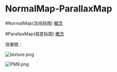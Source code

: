 # NormalMap-ParallaxMap

#NormalMap(法线贴图)
[概念](http://www.ricardoblog.xyz/posts/26c969e9)

#ParallaxMap(视差贴图)
[概念](http://www.ricardoblog.xyz/posts/4ff5c56c/)


效果图：

![texture.png](https://upload-images.jianshu.io/upload_images/3868925-c8a3665e962d2806.png?imageMogr2/auto-orient/strip%7CimageView2/2/w/1240)

![PM9.png](https://upload-images.jianshu.io/upload_images/3868925-06837a0c04fa248b.png?imageMogr2/auto-orient/strip%7CimageView2/2/w/1240)

